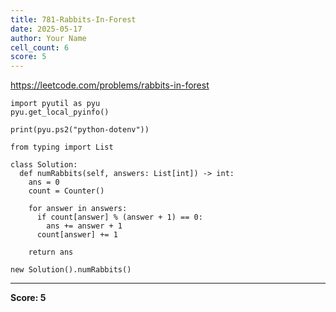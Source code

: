 ```yaml
---
title: 781-Rabbits-In-Forest
date: 2025-05-17
author: Your Name
cell_count: 6
score: 5
---
```


https://leetcode.com/problems/rabbits-in-forest


```
import pyutil as pyu
pyu.get_local_pyinfo()
```


```
print(pyu.ps2("python-dotenv"))
```


```
from typing import List
```


```
class Solution:
  def numRabbits(self, answers: List[int]) -> int:
    ans = 0
    count = Counter()

    for answer in answers:
      if count[answer] % (answer + 1) == 0:
        ans += answer + 1
      count[answer] += 1

    return ans
```


```
new Solution().numRabbits()
```


---
**Score: 5**